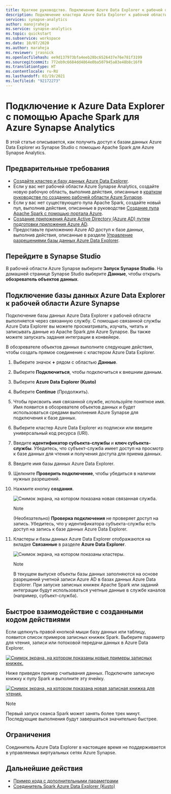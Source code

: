 ```yaml
---
title: Краткое руководство. Подключение Azure Data Explorer к рабочей области Azure Synapse Analytics
description: Подключение кластера Azure Data Explorer к рабочей области Azure Synapse Analytics с помощью Apache Spark для Azure Synapse Analytics.
services: synapse-analytics
author: manojraheja
ms.service: synapse-analytics
ms.topic: quickstart
ms.subservice: workspace
ms.date: 10/07/2020
ms.author: maraheja
ms.reviewer: jrasnick
ms.openlocfilehash: ee9d137973bfa4eeb28bc6526437e76e781f3199
ms.sourcegitcommit: 772eb9c6684dd4864e0ba507945a83e48b8c16f0
ms.translationtype: HT
ms.contentlocale: ru-RU
ms.lasthandoff: 03/19/2021
ms.locfileid: "92172273"
---
```

# <a name="connect-to-azure-data-explorer-using-apache-spark-for-azure-synapse-analytics"></a>Подключение к Azure Data Explorer с помощью Apache Spark для Azure Synapse Analytics

В этой статье описывается, как получить доступ к базам данных Azure Data Explorer из Synapse Studio с помощью Apache Spark для Azure Synapse Analytics.

## <a name="prerequisites"></a>Предварительные требования

* [Создайте кластер и базу данных Azure Data Explorer](/azure/data-explorer/create-cluster-database-portal).
* Если у вас нет рабочей области Azure Synapse Analytics, создайте новую рабочую область, выполнив действия, описанные в [кратком руководстве по созданию рабочей области Azure Synapse](./quickstart-create-workspace.md).
* Если у вас нет существующего пула Apache Spark, создайте новый пул, выполнив действия, описанные в руководстве [ Создание пула Apache Spark с помощью портала Azure](./quickstart-create-apache-spark-pool-portal.md).
* [Создание приложения Azure Active Directory (Azure AD) путем подготовки приложения Azure AD](/azure/data-explorer/kusto/management/access-control/how-to-provision-aad-app).
* Предоставьте приложению Azure AD доступ к базе данных, выполнив действия, описанные в разделе [Управление разрешениями базы данных Azure Data Explorer](/azure/data-explorer/manage-database-permissions).

## <a name="go-to-synapse-studio"></a>Перейдите в Synapse Studio

В рабочей области Azure Synapse выберите **Запуск Synapse Studio**. На домашней странице Synapse Studio выберите **Данные**, чтобы открыть **обозреватель объектов данных**.

## <a name="connect-an-azure-data-explorer-database-to-an-azure-synapse-workspace"></a>Подключение базы данных Azure Data Explorer к рабочей области Azure Synapse

Подключение базы данных Azure Data Explorer к рабочей области выполняется через связанную службу. С помощью связанной службы Azure Data Explorer вы можете просматривать, изучать, читать и записывать данные из Apache Spark для Azure Synapse. Вы также можете запускать задания интеграции в конвейере.

В обозревателе объектов данных выполните следующие действия, чтобы создать прямое соединение с кластером Azure Data Explorer.

1. Выберите значок **+** рядом с областью **Данные**.
1. Выберите **Подключиться**, чтобы подключиться к внешним данным.
1. Выберите **Azure Data Explorer (Kusto)**
1. Выберите **Continue** (Продолжить).
1. Чтобы присвоить имя связанной службе, используйте понятное имя. Имя появится в обозревателе объектов данных и будет использоваться средами выполнения Azure Synapse для подключения к базе данных.
1. Выберите кластер Azure Data Explorer из подписки или введите универсальный код ресурса (URI).
1. Введите **идентификатор субъекта-службы** и **ключ субъекта-службы**. Убедитесь, что субъект-служба имеет доступ на просмотр к базе данных для чтения и получения доступа для приема данных.
1. Введите имя базы данных Azure Data Explorer.
1. Щелкните **Проверить подключение**, чтобы убедиться в наличии нужных разрешений.
1. Нажмите кнопку **создания**.

    ![Снимок экрана, на котором показана новая связанная служба.](./media/quickstart-connect-azure-data-explorer/003-new-linked-service.png)

    > [!NOTE]
    > (Необязательно) **Проверка подключения** не проверяет доступ на запись. Убедитесь, что у идентификатора субъекта-службы есть доступ на запись к базе данных Azure Data Explorer.

1. Кластеры и базы данных Azure Data Explorer отображаются на вкладке **Связанные** в разделе **Azure Data Explorer**.

    ![Снимок экрана, на котором показаны кластеры.](./media/quickstart-connect-azure-data-explorer/004-browse-clusters.png)

    > [!NOTE]
    > В текущем выпуске объекты базы данных заполняются на основе разрешений учетной записи Azure AD в базах данных Azure Data Explorer. При запуске записных книжек Apache Spark или заданий интеграции будут использоваться учетные данные в службе каналов (например, субъект-служба).

## <a name="quickly-interact-with-code-generated-actions"></a>Быстрое взаимодействие с созданными кодом действиями

Если щелкнуть правой кнопкой мыши базу данных или таблицу, появится список примеров записных книжек Spark. Выберите параметр для чтения, записи или потоковой передачи данных в Azure Data Explorer.

[![Снимок экрана, на котором показаны новые примеры записных книжек.](./media/quickstart-connect-azure-data-explorer/005-new-notebook.png)](./media/quickstart-connect-azure-data-explorer/005-new-notebook.png#lightbox)

Ниже приведен пример считывания данных. Подключите записную книжку к пулу Spark и выполните эту ячейку.

[![Снимок экрана, на котором показана новая записная книжка для чтения.](./media/quickstart-connect-azure-data-explorer/006-read-data.png)](./media/quickstart-connect-azure-data-explorer/006-read-data.png#lightbox)

   > [!NOTE]
   > Первый запуск сеанса Spark может занять более трех минут. Последующие выполнения будут завершаться значительно быстрее.

## <a name="limitations"></a>Ограничения

Соединитель Azure Data Explorer в настоящее время не поддерживается в управляемых виртуальных сетях Azure Synapse.

## <a name="next-steps"></a>Дальнейшие действия

* [Пример кода с дополнительными параметрами](https://github.com/Azure/azure-kusto-spark/blob/master/samples/src/main/python/SynapseSample.py)
* [Соединитель Spark Azure Data Explorer (Kusto)](https://github.com/Azure/azure-kusto-spark)